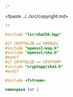 ```cpp
/*
````
<fpaste ../../src/copyright.md>
```cpp
*/

#include "lxr/sha256.hpp"

#if CRYPTOLIB == OPENSSL
#include "openssl/evp.h"
#include "openssl/sha.h"
#endif
#if CRYPTOLIB == CRYPTOPP
#include "cryptopp/sha3.h"
#endif

#include <fstream>

namespace lxr {

````
